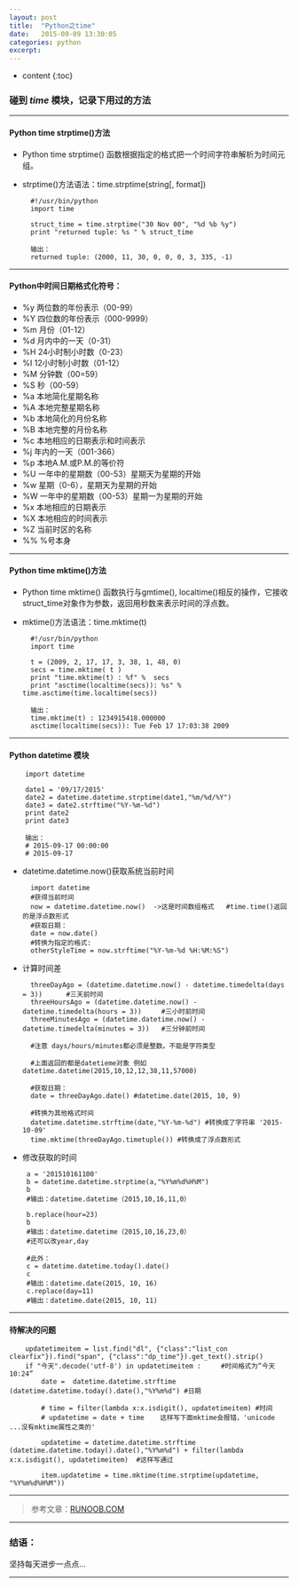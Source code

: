 ```yaml
---
layout: post
title:  "Python之time"
date:   2015-09-09 13:30:05
categories: python
excerpt: 
---
```


* content
{:toc}


### 碰到 *time* 模块，记录下用过的方法

---

#### Python time strptime()方法

* Python time strptime() 函数根据指定的格式把一个时间字符串解析为时间元组。

* strptime()方法语法：time.strptime(string[, format])

        #!/usr/bin/python
        import time

        struct_time = time.strptime("30 Nov 00", "%d %b %y")
        print "returned tuple: %s " % struct_time
        
        输出：
        returned tuple: (2000, 11, 30, 0, 0, 0, 3, 335, -1)

---

#### Python中时间日期格式化符号：

* %y 两位数的年份表示（00-99）
* %Y 四位数的年份表示（000-9999）
* %m 月份（01-12）
* %d 月内中的一天（0-31）
* %H 24小时制小时数（0-23）
* %I 12小时制小时数（01-12）
* %M 分钟数（00=59）
* %S 秒（00-59）
* %a 本地简化星期名称
* %A 本地完整星期名称
* %b 本地简化的月份名称
* %B 本地完整的月份名称
* %c 本地相应的日期表示和时间表示
* %j 年内的一天（001-366）
* %p 本地A.M.或P.M.的等价符
* %U 一年中的星期数（00-53）星期天为星期的开始
* %w 星期（0-6），星期天为星期的开始
* %W 一年中的星期数（00-53）星期一为星期的开始
* %x 本地相应的日期表示
* %X 本地相应的时间表示
* %Z 当前时区的名称
* %% %号本身


---

#### Python time mktime()方法

* Python time mktime() 函数执行与gmtime(), localtime()相反的操作，它接收struct_time对象作为参数，返回用秒数来表示时间的浮点数。

* mktime()方法语法：time.mktime(t)

        #!/usr/bin/python
        import time

        t = (2009, 2, 17, 17, 3, 38, 1, 48, 0)
        secs = time.mktime( t )
        print "time.mktime(t) : %f" %  secs
        print "asctime(localtime(secs)): %s" % time.asctime(time.localtime(secs))
        
        输出：
        time.mktime(t) : 1234915418.000000
        asctime(localtime(secs)): Tue Feb 17 17:03:38 2009

---

#### Python datetime 模块
        
        import datetime
        
        date1 = '09/17/2015'
        date2 = datetime.datetime.strptime(date1,"%m/%d/%Y")
        date3 = date2.strftime("%Y-%m-%d")
        print date2
        print date3
        
        输出：
        # 2015-09-17 00:00:00
        # 2015-09-17

* datetime.datetime.now()获取系统当前时间
    
        import datetime
        #获得当前时间
        now = datetime.datetime.now()  ->这是时间数组格式   #time.time()返回的是浮点数形式
        #获取日期：
        date = now.date()
        #转换为指定的格式:
        otherStyleTime = now.strftime("%Y-%m-%d %H:%M:%S")
       
* 计算时间差 

        threeDayAgo = (datetime.datetime.now() - datetime.timedelta(days = 3))      #三天前时间
        threeHoursAgo = (datetime.datetime.now() - datetime.timedelta(hours = 3))     #三小时前时间
        threeMinutesAgo = (datetime.datetime.now() - datetime.timedelta(minutes = 3))   #三分钟前时间
        
        #注意 days/hours/minutes都必须是整数。不能是字符类型
        
        #上面返回的都是datetieme对象 例如 datetime.datetime(2015,10,12,12,38,11,57000)
        
        #获取日期：
        date = threeDayAgo.date() #datetime.date(2015, 10, 9)
        
        #转换为其他格式时间
        datetime.datetime.strftime(date,"%Y-%m-%d") #转换成了字符串 '2015-10-09'
        time.mktime(threeDayAgo.timetuple()) #转换成了浮点数形式

 * 修改获取的时间

        a = '201510161100'
        b = datetime.datetime.strptime(a,"%Y%m%d%H%M")
        b
        #输出：datetime.datetime（2015,10,16,11,0）
        
        b.replace(hour=23)
        b 
        #输出：datetime.datetime（2015,10,16,23,0）
        #还可以改year,day 
        
        #此外：
        c = datetime.datetime.today().date()
        c 
        #输出：datetime.date(2015, 10, 16)
        c.replace(day=11)
        #输出：datetime.date(2015, 10, 11)
---

#### 待解决的问题

        updatetimeitem = list.find("dl", {"class":"list_con clearfix"}).find("span", {"class":"dp_time"}).get_text().strip()
        if "今天".decode('utf-8') in updatetimeitem :     #时间格式为“今天10:24”
            date =  datetime.datetime.strftime (datetime.datetime.today().date(),"%Y%m%d") #日期
            
            # time = filter(lambda x:x.isdigit(), updatetimeitem) #时间
            # updatetime = date + time    这样写下面mktime会报错，'unicode ...没有mktime属性之类的'
            
            updatetime = datetime.datetime.strftime (datetime.datetime.today().date(),"%Y%m%d") + filter(lambda x:x.isdigit(), updatetimeitem)  #这样写通过
            
            item.updatetime = time.mktime(time.strptime(updatetime, "%Y%m%d%H%M")) 
            
---

> 参考文章：[RUNOOB.COM](http://www.runoob.com/python/att-time-mktime.html)

---

### 结语：

坚持每天进步一点点...

---